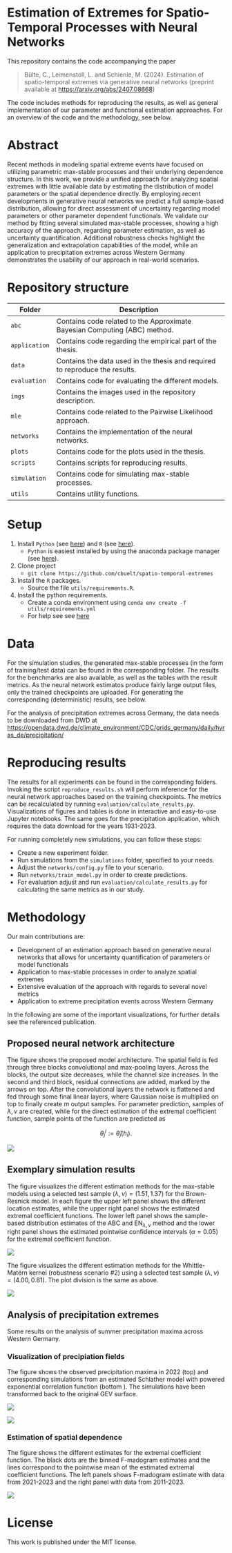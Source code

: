 # Estimation of Extremes for Spatio-Temporal Processes with Neural Networks

This repository contains the code accompanying the paper
> Bülte, C., Leimenstoll, L. and Schienle, M. (2024). Estimation of spatio-temporal extremes via generative neural networks (preprint available at https://arxiv.org/abs/2407.08668)
     
    
The code includes methods for reproducing the results, as well as general implementation of our parameter and functional estimation approaches. For an overview of the code and the methodology, see below.

# Abstract
Recent methods in modeling spatial extreme events have focused on utilizing parametric max-stable processes and their underlying dependence structure. In this work, we provide a unified approach for analyzing spatial extremes with little available data by estimating the distribution of model parameters or the spatial dependence directly. By employing recent developments in generative neural networks we predict a full sample-based distribution, allowing for direct assessment of uncertainty regarding model parameters or other parameter dependent functionals. We validate our method by fitting several simulated max-stable processes, showing a high accuracy of the approach, regarding parameter estimation, as well as uncertainty quantification. Additional robustness checks highlight the generalization and extrapolation capabilities of the model, while an application to precipitation extremes across Western Germany demonstrates the usability of our approach in real-world scenarios.
 
# Repository structure

| Folder | Description |
| ---- | ----------- | 
| `abc` | Contains code related to the Approximate Bayesian Computing (ABC) method. |
| `application` | Contains code regarding the empirical part of the thesis. |
| `data` | Contains the data used in the thesis and required to reproduce the results. |
| `evaluation` | Contains code for evaluating the different models. |
| `imgs` | Contains the images used in the repository description. |
| `mle` | Contains code related to the Pairwise Likelihood approach. |
| `networks` | Contains the implementation of the neural networks. |
| `plots` | Contains code for the plots used in the thesis. |
| `scripts` | Contains scripts for reproducing results. |
| `simulation` | Contains code for simulating max-stable processes. |
| `utils` | Contains utility functions. |

# Setup

1. Install `Python` (see [here](https://python.org/)) and `R` (see [here](https://www.r-project.org/)).
	- `Python` is easiest installed by using the anaconda package manager (see [here](https://www.anaconda.com/)).
1. Clone project   
    - ```git clone https://github.com/cbuelt/spatio-temporal-extremes```
1. Install the `R` packages.
	- Source the file `utils/requirements.R`.
1. Install the python requirements.
    - Create a conda environment using ```conda env create -f utils/requirements.yml```
    - For help see see [here](https://docs.conda.io/projects/conda/en/latest/user-guide/tasks/manage-environments.html)

# Data

For the simulation studies, the generated max-stable processes (in the form of training/test data) can be found in the corresponding folder. The results for the benchmarks are also available, as well as the tables with the result metrics. As the neural network estimatos produce fairly large output files, only the trained checkpoints are uploaded. For generating the corresponding (deterministic) results, see below.

For the analysis of precipitation extremes across Germany, the data needs to be downloaded from DWD at https://opendata.dwd.de/climate_environment/CDC/grids_germany/daily/hyras_de/precipitation/

# Reproducing results

The results for all experiments can be found in the corresponding folders. Invoking the script `reproduce_results.sh` will perform inference for the neural network approaches based on the training checkpoints. The metrics can be recalculated by running `evaluation/calculate_results.py`. Visualizations of figures and tables is done in interactive and easy-to-use Jupyter notebooks. The same goes for the precipitation application, which requires the data download for the years 1931-2023.

For running completely new simulations, you can follow these steps:
- Create a new experiment folder.
- Run simulations from the `simulations` folder, specified to your needs.
- Adjust the `networks/config.py` file to your scenario.
- Run `networks/train_model.py` in order to create predictions.
- For evaluation adjust and run `evaluation/calculate_results.py` for calculating the same metrics as in our study.

# Methodology
Our main contributions are:
- Development of an estimation approach based on generative neural networks that allows for uncertainty quantification of parameters or model functionals
- Application to max-stable processes in order to analyze spatial extremes
- Extensive evaluation of the approach with regards to several novel metrics
- Application to extreme precipitation events across Western Germany

In the following are some of the important visualizations, for further details see the referenced publication.


## Proposed neural network architecture
The figure shows the proposed model architecture. The spatial field is fed through three blocks convolutional and max-pooling layers. Across the blocks, the output size decreases, while the channel size increases. In the second and third block, residual connections are added, marked by the arrows on top. After the convolutional layers the network is flattened and fed through some final linear layers, where Gaussian noise is multiplied on top to finally create $m$ output samples. For parameter prediction, samples of $\lambda, \nu$ are created, while for the direct estimation of the extremal coefficient function, sample points of the function are predicted as

$$\theta^i_j:=\hat{\theta}_j (h_i).$$

![](imgs/network_architecture.png)

## Exemplary simulation results
The figure visualizes the different estimation methods for the max-stable models using a selected test sample $(\lambda, \nu) = (1.51, 1.37)$ for the Brown-Resnick model. In each figure the upper left panel shows the different location estimates, while the upper right panel shows the estimated extremal coefficient functions. The lower left panel shows the sample-based distribution estimates of the $\mathrm{ABC}$ and $\mathrm{EN}_{\lambda,\nu}$ method and the lower right panel shows the estimated pointwise confidence intervals ($\alpha = 0.05$) for the extremal coefficient function.

![](imgs/brown_results.png)

The figure visualizes the different estimation methods for the Whittle-Matérn kernel (robustness scenario #2) using a selected test sample $(\lambda, \nu) = (4.00, 0.81)$. The plot division is the same as above.

![](imgs/whitmat_results.png)

## Analysis of precipitation extremes

Some results on the analysis of summer precipitation maxima across Western Germany.

### Visualization of precipiation fields
The figure shows the observed precipitation maxima in 2022 (top) and corresponding simulations from an estimated Schlather model with powered exponential correlation function (bottom ). The simulations have been transformed back to the original GEV surface.

![](imgs/2022_tp.png)

![](imgs/2022_tp_estimates.png)

### Estimation of spatial dependence

The figure shows the different estimates for the extremal coefficient function. The black dots are the binned F-madogram estimates and the lines correspond to the pointwise mean of the estimated extremal coefficient functions. The left panels shows F-madogram estimate with data from 2021-2023 and the right panel with data from 2011-2023.

![](imgs/madogram_estimate_powexp.png)

# License
This work is published under the MIT license.





